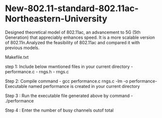 # New-802.11-standard-802.11ac-Northeastern-University
Designed theoretical model of 802.11ac, an advancement to 5G (5th Generation) that appreciably enhances speed. 
It is a more scalable version of 802.11n.Analyzed the feasibility of 802.11ac and compared it with previous models.

Makefile.txt

step 1: Include below mwntioned files in your current directory
​​- performance.c
​​- rngs.h
​​- rngs.c

Step 2: Compile command
​​- gcc performance.c rngs.c -lm -o performance
​​-Executable named performance is created in your current directory
 
Step 3 : Run the executable file generated above by command
​​- ./performance
 
Step 4 : Enter the number of busy channels outof total
